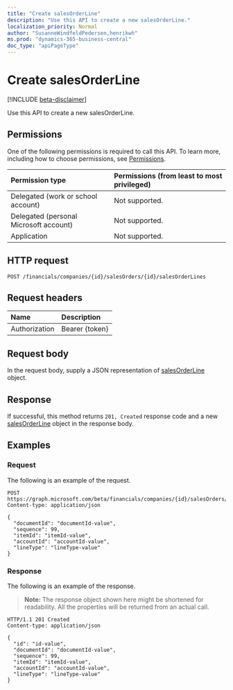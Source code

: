 ```yaml
---
title: "Create salesOrderLine"
description: "Use this API to create a new salesOrderLine."
localization_priority: Normal
author: "SusanneWindfeldPedersen,henrikwh"
ms.prod: "dynamics-365-business-central"
doc_type: "apiPageType"
---
```


# Create salesOrderLine

[!INCLUDE [beta-disclaimer](../../includes/beta-disclaimer.md)]

Use this API to create a new salesOrderLine.

## Permissions

One of the following permissions is required to call this API. To learn more, including how to choose permissions, see [Permissions](/graph/permissions-reference).

| Permission type                        | Permissions (from least to most privileged) |
|:---------------------------------------|:--------------------------------------------|
| Delegated (work or school account)     | Not supported. |
| Delegated (personal Microsoft account) | Not supported. |
| Application                            | Not supported. |

## HTTP request

<!-- { "blockType": "ignored" } -->

```http
POST /financials/companies/{id}/salesOrders/{id}/salesOrderLines
```

## Request headers

| Name          | Description   |
|:--------------|:--------------|
| Authorization | Bearer {token} |

## Request body

In the request body, supply a JSON representation of [salesOrderLine](../resources/salesorderline.md) object.

## Response

If successful, this method returns `201, Created` response code and a new [salesOrderLine](../resources/dynamics-salesorderline.md) object in the response body.

## Examples

### Request

The following is an example of the request.
<!-- {
  "blockType": "request",
  "name": "create_salesorderline_from_salesorder"
}-->

```http
POST https://graph.microsoft.com/beta/financials/companies/{id}/salesOrders/{id}/salesOrderLines
Content-type: application/json

{
  "documentId": "documentId-value",
  "sequence": 99,
  "itemId": "itemId-value",
  "accountId": "accountId-value",
  "lineType": "lineType-value"
}
```

### Response

The following is an example of the response.

> **Note:** The response object shown here might be shortened for readability. All the properties will be returned from an actual call.

<!-- {
  "blockType": "response",
  "truncated": true,
  "@odata.type": "microsoft.graph.salesOrderLine"
} -->

```http
HTTP/1.1 201 Created
Content-type: application/json

{
  "id": "id-value",
  "documentId": "documentId-value",
  "sequence": 99,
  "itemId": "itemId-value",
  "accountId": "accountId-value",
  "lineType": "lineType-value"
}
```

<!-- uuid: 16cd6b66-4b1a-43a1-adaf-3a886856ed98
2019-02-04 14:57:30 UTC -->
<!-- {
  "type": "#page.annotation",
  "description": "Create salesOrderLine",
  "keywords": "",
  "section": "documentation",
  "tocPath": ""
}-->